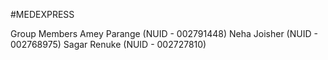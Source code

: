 #MEDEXPRESS

Group Members
Amey Parange (NUID - 002791448)
Neha Joisher (NUID - 002768975)
Sagar Renuke (NUID - 002727810)